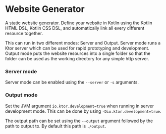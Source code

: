 
# Website Generator

A static website generator.
Define your website in Kotlin using the Kotlin HTML DSL, Kotlin CSS DSL, and
automatically link all every different resource together.

This can run in two different modes:
Server and Output.
Server mode runs a Ktor server which can be used for rapid prototyping
and development.
Output mode puts the website resources into a single folder so that the folder
can be used as the working directory for any simple http server.

### Server mode

Server mode can be enabled using the `--server` or `-s` arguments.

### Output mode

Set the JVM argument `io.ktor.development=true` when running in 
server development mode. This can be done by using 
`-Dio.ktor.development=true`.

The output path can be set using the `--output` argument followed by the
path to output to. By default this path is `./output`.


